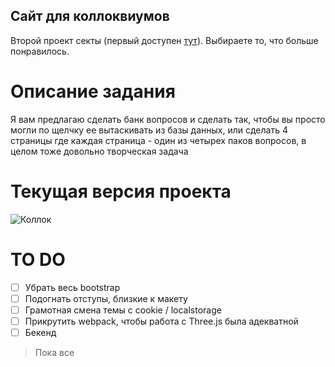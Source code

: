 ## Сайт для коллоквиумов
Второй проект секты (первый доступен [тут](https://github.com/websect-itmo/task1)). Выбираете то, что больше понравилось.

# Описание задания
Я вам предлагаю сделать банк вопросов и сделать так, чтобы вы просто могли по щелчку ее вытаскивать из базы данных, или сделать 4 страницы где каждая страница - один из четырех паков вопросов, в целом тоже довольно творческая задача

# Текущая версия проекта

![Коллок](https://user-images.githubusercontent.com/82240296/127651399-4fced90f-c4d7-46db-b86f-c72e12b89967.png)


# TO DO
- [ ] Убрать весь bootstrap
- [ ] Подогнать отступы, близкие к макету
- [ ] Грамотная смена темы с cookie / localstorage
- [ ] Прикрутить webpack, чтобы работа с Three.js была адекватной
- [ ] Бекенд
> Пока все
